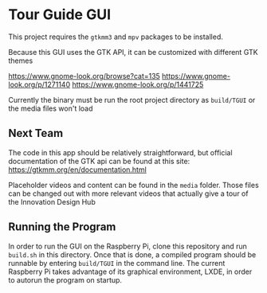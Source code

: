 # Tour Guide GUI

This project requires the `gtkmm3` and `mpv` packages to be installed.

Because this GUI uses the GTK API, it can be customized with different GTK themes

https://www.gnome-look.org/browse?cat=135
https://www.gnome-look.org/p/1271140
https://www.gnome-look.org/p/1441725


Currently the binary must be run the root project directory as `build/TGUI` or the media files won't load

## Next Team

The code in this app should be relatively straightforward, but official documentation of the GTK api can be found at this site:
https://gtkmm.org/en/documentation.html

Placeholder videos and content can be found in the `media` folder.
Those files can be changed out with more relevant videos that actually give a tour
of the Innovation Design Hub

## Running the Program

In order to run the GUI on the Raspberry Pi, clone this repository and run `build.sh`
in this directory. Once that is done, a compiled program should be runnable by
entering `build/TGUI` in the command line. The current Raspberry Pi takes advantage
of its graphical environment, LXDE, in order to autorun the program on startup.

